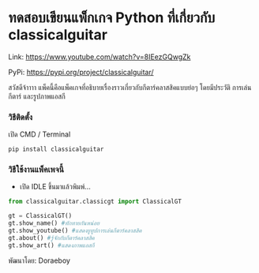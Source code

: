 # ทดสอบเขียนแพ็กเกจ Python ที่เกี่ยวกับ classicalguitar
Link: https://www.youtube.com/watch?v=8IEezGQwgZk

PyPi: https://pypi.org/project/classicalguitar/

สวัสดีจ้าาาา แพ็คนี้คือแพ็คเกจที่อธิบายเรื่องราวเกี่ยวกับกีตาร์คลาสสิคแบบย่อๆ โดยมีประวัติ การเล่นกีตาร์ และรูปภาพแอสกี

### วิธีติดตั้ง

เปิด CMD / Terminal

```python
pip install classicalguitar
```

### วิธีใช้งานแพ็คเพจนี้

- เปิด IDLE ขึ้นมาแล้วพิมพ์...

```python
from classicalguitar.classicgt import ClassicalGT

gt = ClassicalGT()
gt.show_name() #ทักทายกันหน่อย
gt.show_youtube() #แสดงยูทูปการเล่นกีตาร์คลาสสิค
gt.about() #รู้จักกับกีตาร์คลาสสิค
gt.show_art() #แสดงภาพแอสกี
```

พัฒนาโดย: Doraeboy
